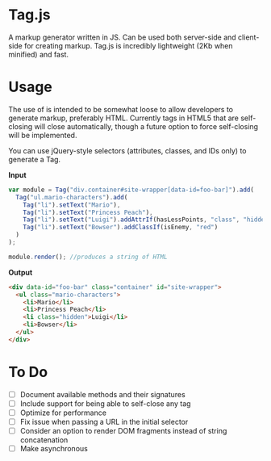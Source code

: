Tag.js
=====
A markup generator written in JS. Can be used both server-side and client-side for creating markup. Tag.js is incredibly lightweight (2Kb when minified) and fast.

Usage
=====
The use of is intended to be somewhat loose to allow developers to generate markup, preferably HTML. Currently tags in HTML5 that are self-closing will close automatically, though a future option to force self-closing will be implemented. 

You can use jQuery-style selectors (attributes, classes, and IDs only) to generate a Tag.

<strong>Input</strong>
```javascript
var module = Tag("div.container#site-wrapper[data-id=foo-bar]").add(
  Tag("ul.mario-characters").add(
    Tag("li").setText("Mario"),
    Tag("li").setText("Princess Peach"),
    Tag("li").setText("Luigi").addAttrIf(hasLessPoints, "class", "hidden"),
    Tag("li").setText("Bowser").addClassIf(isEnemy, "red")
  )
);

module.render(); //produces a string of HTML
```

<strong>Output</strong>
```html
<div data-id="foo-bar" class="container" id="site-wrapper">
  <ul class="mario-characters">
    <li>Mario</li>
    <li>Princess Peach</li>
    <li class="hidden">Luigi</li>
    <li>Bowser</li>
  </ul>
</div>
```

To Do
=====
- [ ] Document available methods and their signatures
- [ ] Include support for being able to self-close any tag
- [ ] Optimize for performance
- [ ] Fix issue when passing a URL in the initial selector
- [ ] Consider an option to render DOM fragments instead of string concatenation
- [ ] Make asynchronous
